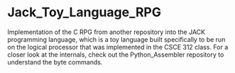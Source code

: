 # Jack_Toy_Language_RPG
Implementation of the C RPG from another repository into the JACK programming language, which is a toy language built specifically to be run on the logical processor that was implemented in the CSCE 312 class. For a closer look at the internals, check out the Python_Assembler repository to understand the byte commands.
